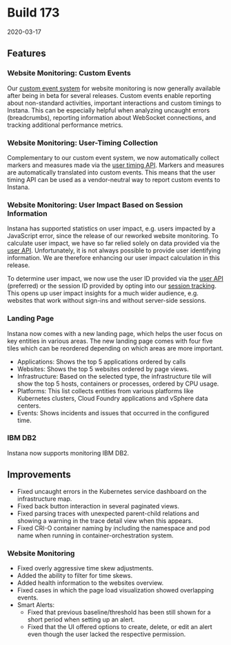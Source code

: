# Build 173

2020-03-17

## Features

### Website Monitoring: Custom Events

Our [custom event system](https://docs.instana.io/products/website_monitoring/api/#reporting-custom-events) for website monitoring is now generally available after being in beta for several releases. Custom events enable reporting about non-standard activities, important interactions and custom timings to Instana. This can be especially helpful when analyzing uncaught errors (breadcrumbs), reporting information about WebSocket connections, and tracking additional performance metrics.

### Website Monitoring: User-Timing Collection

Complementary to our custom event system, we now automatically collect markers and measures made via the [user timing API](https://www.w3.org/TR/user-timing-2). Markers and measures are automatically translated into custom events. This means that the user timing API can be used as a vendor-neutral way to report custom events to Instana.

### Website Monitoring: User Impact Based on Session Information

Instana has supported statistics on user impact, e.g. users impacted by a JavaScript error, since the release of our reworked website monitoring. To calculate user impact, we have so far relied solely on data provided via the [user API](https://docs.instana.io/products/website_monitoring/api/#identifying-users). Unfortunately, it is not always possible to provide user identifying information. We are therefore enhancing our user impact calculation in this release.

To determine user impact, we now use the user ID provided via the [user API](https://docs.instana.io/products/website_monitoring/api/#identifying-users) (preferred) or the session ID provided by opting into our [session tracking](https://docs.instana.io/products/website_monitoring/api/#session-tracking). This opens up user impact insights for a much wider audience, e.g. websites that work without sign-ins and without server-side sessions.

### Landing Page

Instana now comes with a new landing page, which helps the user focus on key entities in various areas. The new landing page comes with four five tiles which can be reordered depending on which areas are more important.
- Applications: Shows the top 5 applications ordered by calls
- Websites: Shows the top 5 websites ordered by page views.
- Infrastructure: Based on the selected type, the infrastructure tile will show the top 5 hosts, containers or processes, ordered by CPU usage.
- Platforms: This list collects entities from various platforms like Kubernetes clusters, Cloud Foundry applications and vSphere data centers.
- Events: Shows incidents and issues that occurred in the configured time.

### IBM DB2

Instana now supports monitoring IBM DB2.

## Improvements

- Fixed uncaught errors in the Kubernetes service dashboard on the infrastructure map.
- Fixed back button interaction in several paginated views.
- Fixed parsing traces with unexpected parent-child relations and showing a warning in the trace detail view when this appears.
- Fixed CRI-O container naming by including the namespace and pod name when running in container-orchestration system.

### Website Monitoring

- Fixed overly aggressive time skew adjustments.
- Added the ability to filter for time skews.
- Added health information to the websites overview.
- Fixed cases in which the page load visualization showed overlapping events.
- Smart Alerts:
  - Fixed that previous baseline/threshold has been still shown for a short period when setting up an alert.
  - Fixed that the UI offered options to create, delete, or edit an alert even though the user lacked the respective permission.
